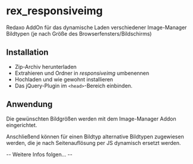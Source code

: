# rex_responsiveimg

Redaxo AddOn für das dynamische Laden verschiedener Image-Manager Bildtypen (je nach Größe des Browserfensters/Bildschirms)

## Installation

* Zip-Archiv herunterladen
* Extrahieren und Ordner in *responsiveimg* umbenennen
* Hochladen und wie gewohnt installieren
* Das jQuery-Plugin im `<head>`-Bereich einbinden.

## Anwendung

Die gewünschten Bildgrößen werden mit dem Image-Manager Addon eingerichtet.

Anschließend können für einen Bildtyp alternative Bildtypen zugewiesen werden, die je nach Seitenauflösung per JS dynamisch ersetzt werden.

-- Weitere Infos folgen... --

